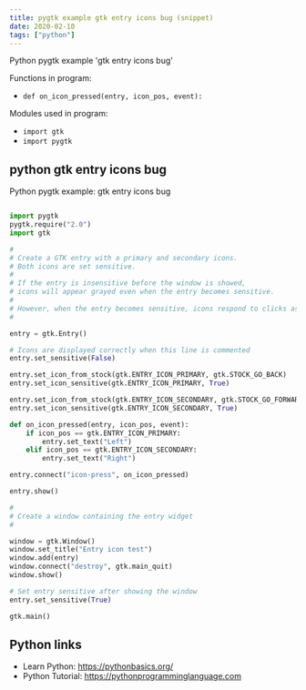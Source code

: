```yaml
---
title: pygtk example gtk entry icons bug (snippet)
date: 2020-02-10
tags: ["python"]
---
```

Python pygtk example 'gtk entry icons bug'

Functions in program: 
* `def on_icon_pressed(entry, icon_pos, event):`

Modules used in program: 
* `import gtk`
* `import pygtk`

## python gtk entry icons bug

Python pygtk example: gtk entry icons bug

```python

import pygtk
pygtk.require("2.0")
import gtk

#
# Create a GTK entry with a primary and secondary icons.
# Both icons are set sensitive.
#
# If the entry is insensitive before the window is showed,
# icons will appear grayed even when the entry becomes sensitive.
#
# However, when the entry becomes sensitive, icons respond to clicks as expected. 
#

entry = gtk.Entry()

# Icons are displayed correctly when this line is commented
entry.set_sensitive(False)

entry.set_icon_from_stock(gtk.ENTRY_ICON_PRIMARY, gtk.STOCK_GO_BACK)
entry.set_icon_sensitive(gtk.ENTRY_ICON_PRIMARY, True)

entry.set_icon_from_stock(gtk.ENTRY_ICON_SECONDARY, gtk.STOCK_GO_FORWARD)
entry.set_icon_sensitive(gtk.ENTRY_ICON_SECONDARY, True)

def on_icon_pressed(entry, icon_pos, event):
    if icon_pos == gtk.ENTRY_ICON_PRIMARY:
        entry.set_text("Left")
    elif icon_pos == gtk.ENTRY_ICON_SECONDARY:
        entry.set_text("Right")

entry.connect("icon-press", on_icon_pressed)

entry.show()

#
# Create a window containing the entry widget
#

window = gtk.Window()
window.set_title("Entry icon test")
window.add(entry)
window.connect("destroy", gtk.main_quit)
window.show()

# Set entry sensitive after showing the window
entry.set_sensitive(True)

gtk.main()


```

## Python links

- Learn Python: https://pythonbasics.org/
- Python Tutorial: https://pythonprogramminglanguage.com
